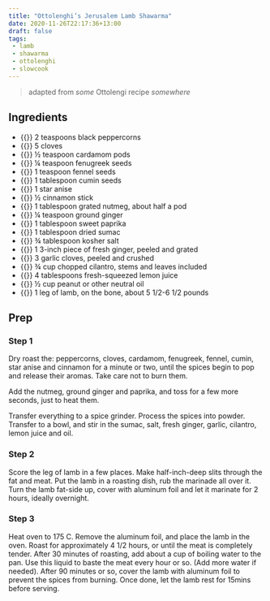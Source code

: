 ```yaml
---
title: "Ottolenghi’s Jerusalem Lamb Shawarma"
date: 2020-11-26T22:17:36+13:00
draft: false
tags: 
 - lamb
 - shawarma
 - ottolenghi
 - slowcook
---
```


> adapted from _some_ Ottolengi recipe _somewhere_

## Ingredients

- {{<c>}} 2 teaspoons black peppercorns
- {{<c>}} 5 cloves
- {{<c>}} ½ teaspoon cardamom pods
- {{<c>}} ¼ teaspoon fenugreek seeds
- {{<c>}} 1 teaspoon fennel seeds
- {{<c>}} 1 tablespoon cumin seeds
- {{<c>}} 1 star anise
- {{<c>}} ½ cinnamon stick
- {{<c>}} 1 tablespoon grated nutmeg, about half a pod
- {{<c>}} ¼ teaspoon ground ginger
- {{<c>}} 1 tablespoon sweet paprika
- {{<c>}} 1 tablespoon dried sumac
- {{<c>}} ¾ tablespoon kosher salt
- {{<c>}} 1 3-inch piece of fresh ginger, peeled and grated
- {{<c>}} 3 garlic cloves, peeled and crushed
- {{<c>}} ¾ cup chopped cilantro, stems and leaves included
- {{<c>}} 4 tablespoons fresh-squeezed lemon juice
- {{<c>}} ½ cup peanut or other neutral oil
- {{<c>}} 1 leg of lamb, on the bone, about 5 1/2-6 1/2 pounds

## Prep

### Step 1
Dry roast the: peppercorns, cloves, cardamom, fenugreek, fennel, cumin, star anise and cinnamon for a minute or two, until the spices begin to pop and release their aromas. Take care not to burn them. 

Add the nutmeg, ground ginger and paprika, and toss for a few more seconds, just to heat them. 

Transfer everything to a spice grinder. Process the spices into powder. Transfer to a bowl, and stir in the sumac, salt, fresh ginger, garlic, cilantro, lemon juice and oil.

### Step 2
Score the leg of lamb in a few places. Make half-inch-deep slits through the fat and meat. Put the lamb in a roasting dish, rub the marinade all over it. Turn the lamb fat-side up, cover with aluminum foil and let it marinate for 2 hours, ideally overnight.

### Step 3
Heat oven to 175 C. Remove the aluminum foil, and place the lamb in the oven. Roast for approximately 4 1/2 hours, or until the meat is completely tender. After 30 minutes of roasting, add about a cup of boiling water to the pan. Use this liquid to baste the meat every hour or so. (Add more water if needed). After 90 minutes or so, cover the lamb with aluminum foil to prevent the spices from burning. Once done, let the lamb rest for 15mins before serving.
